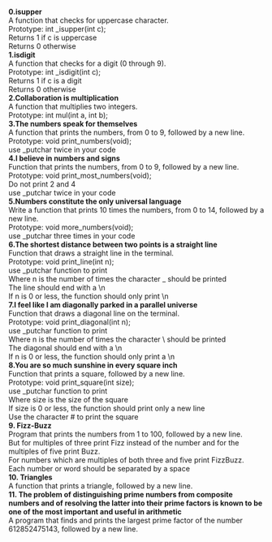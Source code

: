 **0.isupper** <br/>
A function that checks for uppercase character.<br/>
Prototype: int _isupper(int c);<br/>
Returns 1 if c is uppercase<br/>
Returns 0 otherwise<br/>
**1.isdigit**<br/>
A function that checks for a digit (0 through 9).<br/>
Prototype: int _isdigit(int c);<br/>
Returns 1 if c is a digit<br/>
Returns 0 otherwise<br/>
**2.Collaboration is multiplication**<br/>
A function that multiplies two integers.<br/>
Prototype: int mul(int a, int b);<br/>
**3.The numbers speak for themselves**<br/>
A function that prints the numbers, from 0 to 9, followed by a new line.<br/>
Prototype: void print_numbers(void);<br/>
use _putchar twice in your code<br/>
**4.I believe in numbers and signs** <br/>
Function that prints the numbers, from 0 to 9, followed by a new line.<br/>
Prototype: void print_most_numbers(void);<br/>
Do not print 2 and 4<br/>
use _putchar twice in your code<br/>
**5.Numbers constitute the only universal language** <br/>
Write a function that prints 10 times the numbers, from 0 to 14, followed by a new line.<br/>
Prototype: void more_numbers(void);<br/>
use _putchar three times in your code<br/>
**6.The shortest distance between two points is a straight line** <br/>
Function that draws a straight line in the terminal.<br/>
Prototype: void print_line(int n);<br/>
use _putchar function to print<br/>
Where n is the number of times the character _ should be printed<br/>
The line should end with a \n<br/>
If n is 0 or less, the function should only print \n<br/>
**7.I feel like I am diagonally parked in a parallel universe** <br/>
Function that draws a diagonal line on the terminal.<br/>
Prototype: void print_diagonal(int n);<br/>
use _putchar function to print<br/>
Where n is the number of times the character \ should be printed<br/>
The diagonal should end with a \n<br/>
If n is 0 or less, the function should only print a \n<br/>
**8.You are so much sunshine in every square inch**<br/>
Function that prints a square, followed by a new line.<br/>
Prototype: void print_square(int size);<br/>
use _putchar function to print<br/>
Where size is the size of the square<br/>
If size is 0 or less, the function should print only a new line<br/>
Use the character # to print the square<br/>
**9. Fizz-Buzz**<br/>
Program that prints the numbers from 1 to 100, followed by a new line. <br/>
But for multiples of three print Fizz instead of the number and for the multiples of five print Buzz. <br/>
For numbers which are multiples of both three and five print FizzBuzz.<br/>
Each number or word should be separated by a space<br/>
**10. Triangles**<br/>
A function that prints a triangle, followed by a new line.<br/>
**11. The problem of distinguishing prime numbers from composite numbers and of resolving the latter into their prime factors is known to be one of the most important and useful in arithmetic** <br/>
A program that finds and prints the largest prime factor of the number 612852475143, followed by a new line.<br/>
